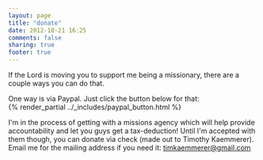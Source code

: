 ```yaml
---
layout: page
title: "donate"
date: 2012-10-21 16:25
comments: false
sharing: true
footer: true
---
```


If the Lord is moving you to support me being a missionary, there are a couple ways you can do that.

One way is via Paypal. Just click the button below for that:<br />
{% render_partial ../_includes/paypal_button.html %}

I'm in the process of getting with a missions agency which will help provide accountability and let you guys get a tax-deduction! Until I'm accepted with them though, you can donate via check (made out to Timothy Kaemmerer). Email me for the mailing address if you need it: timkaemmerer@gmail.com
